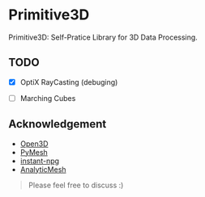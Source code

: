 # Primitive3D

Primitive3D: Self-Pratice Library for 3D Data Processing.

## TODO
- [x] OptiX RayCasting (debuging)
- [ ] Marching Cubes


## Acknowledgement
- [Open3D](https://github.com/isl-org/Open3D)
- [PyMesh](https://github.com/PyMesh/PyMesh)
- [instant-npg](https://github.com/NVlabs/instant-ngp)
- [AnalyticMesh](https://github.com/Gorilla-Lab-SCUT/AnalyticMesh)

> Please feel free to discuss :)
